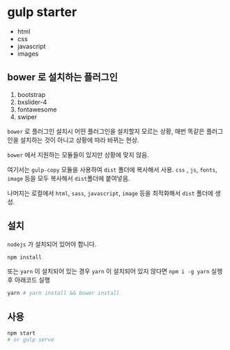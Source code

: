 # gulp starter

- html
- css
- javascript
- images

## bower 로 설치하는 플러그인

1. bootstrap
2. bxslider-4
3. fontawesome
4. swiper

`bower` 로 플러그인 설치시 어떤 플러그인을 설치할지 모르는 상황, 매번 똑같은 플러그인을 설치하는 것이 아니고 상황에 따라 바뀌는 현상.

`bower` 에서 지원하는 모듈들이 있지만 상황에 맞지 않음.

여기서는 `gulp-copy` 모듈을 사용하여 `dist` 폴더에 복사해서 사용.
`css` , `js`, `fonts`, `image` 등을 모두 복사해서 `dist`폴더에 붙여넣음.

나머지는 로컬에서 `html`, `sass`, `javascript`, `image` 등을 최적화해서 `dist` 폴더에 생성.

## 설치

`nodejs` 가 설치되어 있어야 합니다.

```sh
npm install
```

또는 `yarn` 이 설치되어 있는 경우
`yarn` 이 설치되어 있지 않다면 `npm i -g yarn` 실행후 아래코드 실행

```sh
yarn # yarn install && bower install
```

## 사용

```sh
npm start
# or gulp serve
```
